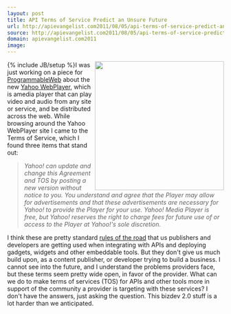 ```yaml
---
layout: post
title: API Terms of Service Predict an Unsure Future
url: http://apievangelist.com2011/08/05/api-terms-of-service-predict-an-unsure-future/
source: http://apievangelist.com2011/08/05/api-terms-of-service-predict-an-unsure-future/
domain: apievangelist.com2011
image: 
---
```

{% include JB/setup %}<a href="http://info.yahoo.com/legal/us/yahoo/mediaplayer/details.html"><img src="http://kinlane-productions.s3.amazonaws.com/api-evangelist/Yahoo-Terms-Center.png"  width="300" align="right" /></a>I was just working on a piece for <a title="ProgrammableWeb" href="http://www.programmableweb.com">ProgrammableWeb</a> about the new <a title="Yahoo WebPlayer" href="http://webplayer.yahoo.com/">Yahoo WebPlayer</a>, which is amedia player that can play video and audio from any site or service, and be distributed across the web.
While browsing around the Yahoo WebPlayer site I came to the Terms of Service, which I found three items that stand out:
<blockquote>
     <em>Yahoo! can update and change this Agreement and TOS by posting a new version without notice to you.</em>
     <em>You understand and agree that the Player may allow for advertisements and that these advertisements are necessary for Yahoo! to provide the Player for your use.</em>
     <em>Yahoo! Media Player is free, but Yahoo! reserves the right to charge fees for future use of or access to the Player at Yahoo!'s sole discretion.</em>
</blockquote>I think these are pretty standard <a title="Rules of the Road" href="https://dev.twitter.com/terms/api-terms">rules of the road</a> that us publishers and developers are getting used when integrating with APIs and deploying gadgets, widgets and other embeddable tools. But they don't give us much build upon, as a content publisher, or developer trying to build a business.
I cannot see into the future, and I understand the problems providers face, but these terms seem pretty wide open, in favor of the provider. What can we do to make terms of services (TOS) for APIs and other tools more in support of the community a provider is targeting with these services?
I don't have the answers, just asking the question. This bizdev 2.0 stuff is a lot harder than we anticipated.
